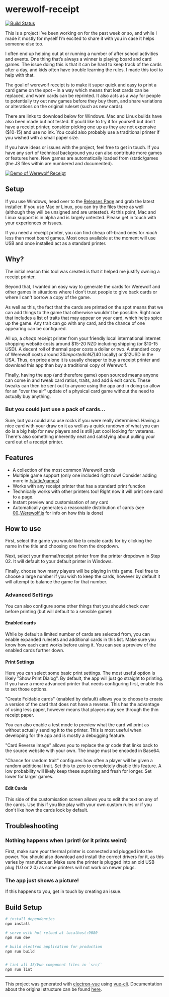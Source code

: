 # werewolf-receipt
[![Build Status](https://travis-ci.com/HexaCubist/werewolf-receipt.svg?branch=master)](https://travis-ci.com/HexaCubist/werewolf-receipt)

This is a project I’ve been working on for the past week or so, and while I made it mostly for myself I’m excited to share it with you in case it helps someone else too.

I often end up helping out at or running a number of after school activities and events. One thing that’s always a winner is playing board and card games. The issue doing this is that it can be hard to keep track of the cards after a day, and kids often have trouble learning the rules. I made this tool to help with that.

The goal of werewolf receipt is to make it super quick and easy to print a card game on the spot – in a way which means that lost cards can be replaced, and worn cards can be reprinted. It also acts as a way for people to potentially try out new games before they buy them, and share variations or alterations on the original ruleset (such as new cards).

There are links to download below for Windows. Mac and Linux builds have also been made but not tested. If you’d like to try it for yourself but don’t have a receipt printer, consider picking one up as they are not expensive ($10-15) and use no ink. You could also probably use a traditional printer if you wished with a small paper size.

If you have ideas or issues with the project, feel free to get in touch. If you have any sort of technical background you can also contribute more games or features here. New games are automatically loaded from /static/games (the JS files within are numbered and documented).

[![Demo of Werewolf Receipt](docs/demo.gif)](https://streamable.com/wmi8c)

## Setup

If you use Windows, head over to the [Releases Page](https://github.com/HexaCubist/werewolf-receipt/releases) and grab the latest installer. If you use Mac or Linux, you can try the files there as well (although they will be unsigned and are untested). At this point, Mac and Linux support is in alpha and is largely untested. Please get in touch with your experiences or issues.

If you need a receipt printer, you can find cheap off-brand ones for _much_ less than most board games. Most ones available at the moment will use USB and once installed act as a standard printer.

## Why?

The initial reason this tool was created is that it helped me justify owning a receipt printer.

Beyond that, I wanted an easy way to generate the cards for Werewolf and other games in situations where I don't trust people to give back cards or where I can't borrow a copy of the game.

As well as this, the fact that the cards are printed on the spot means that we can add things to the game that otherwise wouldn't be possible. Right now that includes a list of traits that may appear on your card, which helps spice up the game. Any trait can go with any card, and the chance of one appearing can be configured.

All up, a _cheap_ receipt printer from your friendly local international internet shopping website costs around $15-20 NZD including shipping (or $10-15 USD). A decent roll of thermal paper costs a dollar or two. A standard copy of Werewolf costs around $30 imported in NZ ($40 locally) or $12USD in the USA. Thus, on price alone it is usually cheaper to buy a receipt printer and download this app than buy a traditional copy of Werewolf.

Finally, having the app (and therefore game) open sourced means anyone can come in and tweak card ratios, traits, and add & edit cards. These tweaks can then be sent out to anyone using the app and in doing so allow for an "over the air" update of a physical card game without the need to actually buy anything.

### But you could just use a pack of cards...

Sure, but you could also use rocks if you were really determined. Having a nice card with your draw on it as well as a quick rundown of what you can do is a big help for new players and is still just cool looking for veterans. There's also something inherently neat and satisfying about pulling your card out of a receipt printer.

## Features

 - A collection of the most common Werewolf cards
 - Multiple game support (only one included right now! Consider adding more in [/static/games](https://github.com/HexaCubist/werewolf-receipt/tree/master/static/games))
 - Works with any receipt printer that has a standard print function
 - Technically works with other printers too! Right now it will print one card to a page.
 - Instant preview and customisation of any card
 - Automatically generates a reasonable distribution of cards (see [00_Werewolf.js](https://github.com/HexaCubist/werewolf-receipt/blob/master/static/games/00_Werewolf.js) for info on how this is done)

## How to use

First, select the game you would like to create cards for by clicking the name in the title and choosing one from the dropdown.

Next, select your thermal/receipt printer from the printer dropdown in Step 02. It will default to your default printer in Windows.

Finally, choose how many players will be playing in this game. Feel free to choose a large number if you wish to keep the cards, however by default it will attempt to balance the game for that number.

### Advanced Settings

You can also configure some other things that you should check over before printing (but will default to a sensible game):

#### Enabled cards

While by default a limited number of cards are selected from, you can enable expanded rulesets and additional cards in this list. Make sure you know how each card works before using it.  You can see a preview of the enabled cards further down.

#### Print Settings

Here you can select some basic print settings. The most useful option is likely "Show Print Dialog". By default, the app will just go straight to printing. If you have a more advanced printer that needs configuring first, enable this to set those options.

"Create Foldable cards" (enabled by default) allows you to choose to create a version of the card that does not have a reverse. This has the advantage of using less paper, however means that players may see through the thin receipt paper.

You can also enable a test mode to preview what the card wil print as without actually sending it to the printer. This is most useful when developing for the app and is mostly a debugging feature.

"Card Reverse image" allows you to replace the qr code that links back to the source website with your own. The image must be encoded in Base64.

"Chance for random trait" configures how often a player will be given a random additional trait. Set this to zero to completely disable this feature. A low probability will likely keep these suprising and fresh for longer. Set lower for larger games.

#### Edit Cards

This side of the customisation screen allows you to edit the text on any of the cards. Use this if you like play with your own custom rules or if you don't like how the cards look by default.

## Troubleshooting

### Nothing happens when I print! (or it prints weird)

First, make sure your thermal printer is connected and plugged into the power. You should also download and install the correct drivers for it, as this varies by manufactuer. Make sure the printer is plugged into an old USB plug (1.0 or 2.0) as some printers will not work on newer plugs.

### The app just shows a picture!

If this happens to you, get in touch by creating an issue.

## Build Setup

``` bash
# install dependencies
npm install

# serve with hot reload at localhost:9080
npm run dev

# build electron application for production
npm run build


# lint all JS/Vue component files in `src/`
npm run lint

```

---

This project was generated with [electron-vue](https://github.com/SimulatedGREG/electron-vue) using [vue-cli](https://github.com/vuejs/vue-cli). Documentation about the original structure can be found [here](https://simulatedgreg.gitbooks.io/electron-vue/content/index.html).
